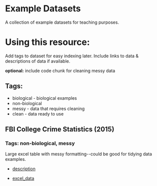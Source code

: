 # Example Datasets

A collection of example datasets for teaching purposes. 

# Using this resource:
Add tags to dataset for easy indexing later. Include links to data &
descriptions of data if available. 

**optional:** include code chunk for cleaning messy data

## Tags:
* biological - biological examples
* non-biological 
* messy - data that requires cleaning
* clean - data ready to use


## FBI College Crime Statistics (2015)
### Tags: non-biological, messy
Large excel table with messy formatting--could be good for tidying data examples.

* [description](https://ucr.fbi.gov/crime-in-the-u.s/2015/crime-in-the-u.s.-2015/tables/table-9/table_9_offenses_known_to_law_enforcement_by_state_by_university_and_college_2015.xls/vie://ucr.fbi.gov/crime-in-the-u.s/2015/crime-in-the-u.s.-2015/tables/table-9/table-9-data-declaration_final)

* [excel_data](https://ucr.fbi.gov/crime-in-the-u.s/2015/crime-in-the-u.s.-2015/tables/table-9/table_9_offenses_known_to_law_enforcement_by_state_by_university_and_college_2015.xls)
